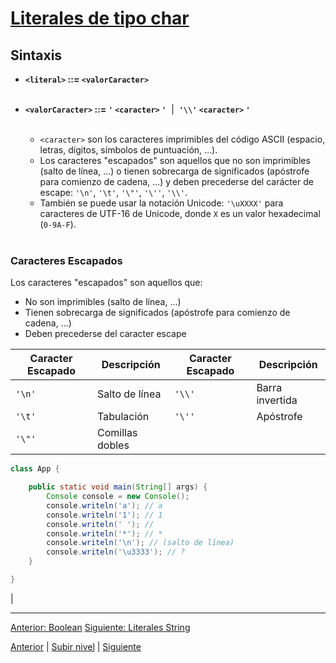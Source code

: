 # [Literales de tipo char](../u1charLiterals/README.md)

## Sintaxis


- **`<literal>` ::= `<valorCaracter>`** <br><br>

- **`<valorCaracter>` ::= `'` `<caracter>` `'`** &nbsp;|&nbsp; **`'\\'` `<caracter>` `'`** <br><br>

    - `<caracter>` son los caracteres imprimibles del código ASCII (espacio, letras, dígitos, símbolos de puntuación, …).<br>
    - Los caracteres "escapados" son aquellos que no son imprimibles (salto de línea, …) o tienen sobrecarga de significados (apóstrofe para comienzo de cadena, …) y deben precederse del carácter de escape: `'\n'`, `'\t'`, `'\"'`, `'\''`, `'\\'`.<br>
    - También se puede usar la notación Unicode: `'\uXXXX'` para caracteres de UTF-16 de Unicode, donde `X` es un valor hexadecimal (`0-9A-F`).<br> <br>

### Caracteres Escapados

Los caracteres "escapados" son aquellos que:
- No son imprimibles (salto de línea, …)
- Tienen sobrecarga de significados (apóstrofe para comienzo de cadena, …)
- Deben precederse del caracter escape

| Caracter Escapado | Descripción |Caracter Escapado | Descripción |
|-------------------|-------------|-------------------|-------------|
| `'\n'` | Salto de línea | `'\\'` | Barra invertida |
| `'\t'` | Tabulación |`'\''` | Apóstrofe |
| `'\"'` | Comillas dobles |






```java
class App {

    public static void main(String[] args) {
        Console console = new Console();
        console.writeln('a'); // a
        console.writeln('1'); // 1
        console.writeln(' '); // 
        console.writeln('*'); // *
        console.writeln('\n'); // (salto de línea)
        console.writeln('\u3333'); // ?
    }

}
```


 |


---

[Anterior: Boolean](/c4how/u2imperativeProgramming/u1primitiveTypes/u2booleanType/README.md)
[Siguiente: Literales String](/c4how/u2imperativeProgramming/u1primitiveTypes/u4stringLiterals/README.md)


[Anterior](../README.md) | [Subir nivel](../README.md) | [Siguiente](../README.md)
